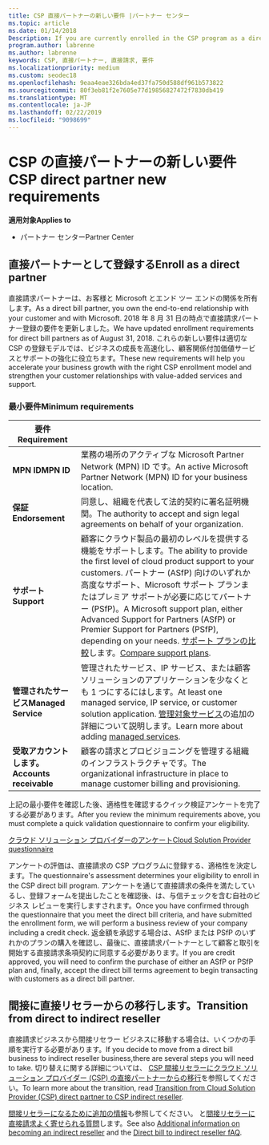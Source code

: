 ```yaml
---
title: CSP 直接パートナーの新しい要件 |パートナー センター
ms.topic: article
ms.date: 01/14/2018
Description: If you are currently enrolled in the CSP program as a direct partner, you should prepare to meet these updated support and services requirements.
program.author: labrenne
ms.author: labrenne
keywords: CSP, 直接パートナー, 直接請求, 要件
ms.localizationpriority: medium
ms.custom: seodec18
ms.openlocfilehash: 9eaa4eae326bda4ed37fa750d588df961b573822
ms.sourcegitcommit: 80f3eb81f2e7605e77d19856827472f7830db419
ms.translationtype: MT
ms.contentlocale: ja-JP
ms.lasthandoff: 02/22/2019
ms.locfileid: "9098699"
---
```

# <a name="csp-direct-partner-new-requirements"></a><span data-ttu-id="916d7-103">CSP の直接パートナーの新しい要件</span><span class="sxs-lookup"><span data-stu-id="916d7-103">CSP direct partner new requirements</span></span>

**<span data-ttu-id="916d7-104">適用対象</span><span class="sxs-lookup"><span data-stu-id="916d7-104">Applies to</span></span>**

- <span data-ttu-id="916d7-105">パートナー センター</span><span class="sxs-lookup"><span data-stu-id="916d7-105">Partner Center</span></span>

## <a name="enroll-as-a-direct-partner"></a><span data-ttu-id="916d7-106">直接パートナーとして登録する</span><span class="sxs-lookup"><span data-stu-id="916d7-106">Enroll as a direct partner</span></span>

<span data-ttu-id="916d7-107">直接請求パートナーは、お客様と Microsoft とエンド ツー エンドの関係を所有します。</span><span class="sxs-lookup"><span data-stu-id="916d7-107">As a direct bill partner, you own the end-to-end relationship with your customer and with Microsoft.</span></span> <span data-ttu-id="916d7-108">2018 年 8 月 31 日の時点で直接請求パートナー登録の要件を更新しました。</span><span class="sxs-lookup"><span data-stu-id="916d7-108">We have updated enrollment requirements for direct bill partners as of August 31, 2018.</span></span> <span data-ttu-id="916d7-109">これらの新しい要件は適切な CSP の登録モデルでは、ビジネスの成長を高速化し、顧客関係付加価値サービスとサポートの強化に役立ちます。</span><span class="sxs-lookup"><span data-stu-id="916d7-109">These new requirements will help you accelerate your business growth with the right CSP enrollment model and strengthen your customer relationships with value-added services and support.</span></span> 

### <a name="minimum-requirements"></a><span data-ttu-id="916d7-110">最小要件</span><span class="sxs-lookup"><span data-stu-id="916d7-110">Minimum requirements</span></span>

|**<span data-ttu-id="916d7-111">要件</span><span class="sxs-lookup"><span data-stu-id="916d7-111">Requirement</span></span>**|                             |
|--------------------------------|--------------------------------------------------------------|
|**<span data-ttu-id="916d7-112">MPN ID</span><span class="sxs-lookup"><span data-stu-id="916d7-112">MPN ID</span></span>**   |<span data-ttu-id="916d7-113">業務の場所のアクティブな Microsoft Partner Network (MPN) ID です。</span><span class="sxs-lookup"><span data-stu-id="916d7-113">An active Microsoft Partner Network (MPN) ID for your business location.</span></span>   |
|**<span data-ttu-id="916d7-114">保証</span><span class="sxs-lookup"><span data-stu-id="916d7-114">Endorsement</span></span>**   |<span data-ttu-id="916d7-115">同意し、組織を代表して法的契約に署名証明機関。</span><span class="sxs-lookup"><span data-stu-id="916d7-115">The authority to accept and sign legal agreements on behalf of your organization.</span></span>|
|**<span data-ttu-id="916d7-116">サポート</span><span class="sxs-lookup"><span data-stu-id="916d7-116">Support</span></span>**  |<span data-ttu-id="916d7-117">顧客にクラウド製品の最初のレベルを提供する機能をサポートします。</span><span class="sxs-lookup"><span data-stu-id="916d7-117">The ability to provide the first level of cloud product support to your customers.</span></span> <span data-ttu-id="916d7-118">パートナー (ASfP) 向けのいずれか高度なサポート、Microsoft サポート プランまたはプレミア サポートが必要に応じてパートナー (PSfP)。</span><span class="sxs-lookup"><span data-stu-id="916d7-118">A Microsoft support plan, either Advanced Support for Partners (ASfP) or Premier Support for Partners (PSfP), depending on your needs.</span></span> <span data-ttu-id="916d7-119">[サポート プランの比較](https://partner.microsoft.com/en-US/support/partnersupport)します。</span><span class="sxs-lookup"><span data-stu-id="916d7-119">[Compare support plans](https://partner.microsoft.com/en-US/support/partnersupport).</span></span> |
|**<span data-ttu-id="916d7-120">管理されたサービス</span><span class="sxs-lookup"><span data-stu-id="916d7-120">Managed Service</span></span>**   |<span data-ttu-id="916d7-121">管理されたサービス、IP サービス、または顧客ソリューションのアプリケーションを少なくとも 1 つにするにはします。</span><span class="sxs-lookup"><span data-stu-id="916d7-121">At least one managed service, IP service, or customer solution application.</span></span> <span data-ttu-id="916d7-122">[管理対象サービス](https://partner.microsoft.com/en-US/business-opportunities/managed-services-provider)の追加の詳細について説明します。</span><span class="sxs-lookup"><span data-stu-id="916d7-122">Learn more about adding [managed services](https://partner.microsoft.com/en-US/business-opportunities/managed-services-provider).</span></span>|
|**<span data-ttu-id="916d7-123">受取アカウントします。</span><span class="sxs-lookup"><span data-stu-id="916d7-123">Accounts receivable</span></span>** |<span data-ttu-id="916d7-124">顧客の請求とプロビジョニングを管理する組織のインフラストラクチャです。</span><span class="sxs-lookup"><span data-stu-id="916d7-124">The organizational infrastructure in place to manage customer billing and provisioning.</span></span> 

<span data-ttu-id="916d7-125">上記の最小要件を確認した後、適格性を確認するクイック検証アンケートを完了する必要があります。</span><span class="sxs-lookup"><span data-stu-id="916d7-125">After you review the minimum requirements above, you must complete a quick validation questionnaire to confirm your eligibility.</span></span> 

[<span data-ttu-id="916d7-126">クラウド ソリューション プロバイダーのアンケート</span><span class="sxs-lookup"><span data-stu-id="916d7-126">Cloud Solution Provider questionnaire</span></span>](https://partner.microsoft.com/cloud-solution-provider/assessment)

<span data-ttu-id="916d7-127">アンケートの評価は、直接請求の CSP プログラムに登録する、適格性を決定します。</span><span class="sxs-lookup"><span data-stu-id="916d7-127">The questionnaire's assessment determines your eligibility to enroll in the CSP direct bill program.</span></span> <span data-ttu-id="916d7-128">アンケートを通じて直接請求の条件を満たしているし、登録フォームを提出したことを確認後、は、与信チェックを含む自社のビジネス レビューを実行しますされます。</span><span class="sxs-lookup"><span data-stu-id="916d7-128">Once you have confirmed through the questionnaire that you meet the direct bill criteria, and have submitted the enrollment form, we will perform a business review of your company including a credit check.</span></span> <span data-ttu-id="916d7-129">返金額を承認する場合は、ASfP または PSfP のいずれかのプランの購入を確認し、最後に、直接請求パートナーとして顧客と取引を開始する直接請求条項契約に同意する必要があります。</span><span class="sxs-lookup"><span data-stu-id="916d7-129">If you are credit approved, you will need to confirm the purchase of either an ASfP or PSfP plan and, finally, accept the direct bill terms agreement to begin transacting with customers as a direct bill partner.</span></span>

## <a name="transition-from-direct-to-indirect-reseller"></a><span data-ttu-id="916d7-130">間接に直接リセラーからの移行します。</span><span class="sxs-lookup"><span data-stu-id="916d7-130">Transition from direct to indirect reseller</span></span>

<span data-ttu-id="916d7-131">直接請求ビジネスから間接リセラー ビジネスに移動する場合は、いくつかの手順を実行する必要があります。</span><span class="sxs-lookup"><span data-stu-id="916d7-131">If you decide to move from a direct bill business to indirect reseller business,there are several steps you will need to take.</span></span> <span data-ttu-id="916d7-132">切り替えに関する詳細については、 [CSP 間接リセラーにクラウド ソリューション プロバイダー (CSP) の直接パートナーからの移行](transition-direct-to-indirect.md)を参照してください。</span><span class="sxs-lookup"><span data-stu-id="916d7-132">To learn more about the transition, read [Transition from Cloud Solution Provider (CSP) direct partner to CSP indirect reseller](transition-direct-to-indirect.md).</span></span> 

<span data-ttu-id="916d7-133">[間接リセラーになるために追加の情報](https://assetsprod.microsoft.com/csp-directbill-to-indirect-transition.pdf)も参照してください。 と[間接リセラーに直接請求よく寄せられる質問](https://assetsprod.microsoft.com/mpn/direct-bill-partner-faq.pdf)します。</span><span class="sxs-lookup"><span data-stu-id="916d7-133">See also [Additional information on becoming an indirect reseller](https://assetsprod.microsoft.com/csp-directbill-to-indirect-transition.pdf) and the [Direct bill to indirect reseller fAQ](https://assetsprod.microsoft.com/mpn/direct-bill-partner-faq.pdf).</span></span>
